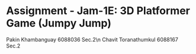 # Assignment - Jam-1E: 3D Platformer Game (Jumpy Jump)

Pakin   Khambanguay   6088036 Sec.2\n
Chavit  Toranathumkul 6088167 Sec.2
